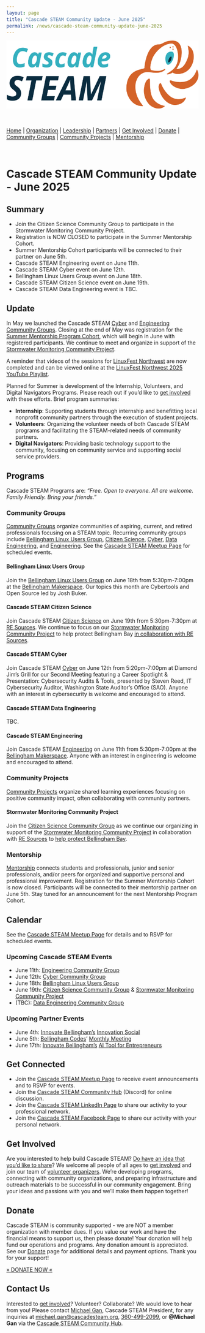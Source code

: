 ```yaml
---
layout: page
title: "Cascade STEAM Community Update - June 2025"
permalink: /news/cascade-steam-community-update-june-2025
---
```


<style>
  .header {
	display: none;
  }
  .footer {
	display: none;
  }
</style>

<p align="center"><img src="/assets/images/Cascade_STEAM_horizontal_logo_primary.svg" width="600" height="178" /></p>

<br>

[Home](/) | [Organization](/organization) | [Leadership](/leadership) | [Partners](/partners) | [Get Involved](/get-involved) | [Donate](/donate) | [Community Groups](/community-groups) | [Community Projects](/community-projects) | [Mentorship](/mentorship)

<br>

# **Cascade STEAM Community Update \- June 2025**

## **Summary**

* Join the Citizen Science Community Group to participate in the Stormwater Monitoring Community Project.  
* Registration is NOW CLOSED to participate in the Summer Mentorship Cohort.  
* Summer Mentorship Cohort participants will be connected to their partner on June 5th.  
* Cascade STEAM Engineering event on June 11th.  
* Cascade STEAM Cyber event on June 12th.  
* Bellingham Linux Users Group event on June 18th.  
* Cascade STEAM Citizen Science event on June 19th.
* Cascade STEAM Data Engineering event is TBC.

## **Update**

In May we launched the Cascade STEAM [Cyber](/cyber) and [Engineering Community Groups](h/engineering). Closing at the end of May was registration for the [Summer Mentorship Program Cohort](/mentorship), which will begin in June with registered participants. We continue to meet and organize in support of the [Stormwater Monitoring Community Project](/community-projects#stormwater-monitoring-project).

A reminder that videos of the sessions for [LinuxFest Northwest](https://lfnw.org) are now completed and can be viewed online at the [LinuxFest Northwest 2025 YouTube Playlist](https://www.youtube.com/playlist?list=PLjDc7gDlIASRAcG0cxWYOnNGwFnykUMNZ).

Planned for Summer is development of the Internship, Volunteers, and Digital Navigators Programs. Please reach out if you’d like to [get involved](/get-involved) with these efforts. Brief program summaries:

* **Internship**: Supporting students through internship and benefitting local nonprofit community partners through the execution of student projects.  
* **Volunteers**: Organizing the volunteer needs of both Cascade STEAM programs and facilitating the STEAM-related needs of community partners.  
* **Digital Navigators**: Providing basic technology support to the community, focusing on community service and supporting social service providers.

## **Programs**

Cascade STEAM Programs are: *“Free. Open to everyone. All are welcome. Family Friendly. Bring your friends.”*

### **Community Groups**

[Community Groups](/community-groups) organize communities of aspiring, current, and retired professionals focusing on a STEAM topic. Recurring community groups include [Bellingham Linux Users Group](https://blug.org), [Citizen Science](/citizen-science), [Cyber](/cyber), [Data Engineering](/data-engineering), and [Engineering](/engineering). See the [Cascade STEAM Meetup Page](https://meetup.com/cascadesteam) for scheduled events.

#### **Bellingham Linux Users Group**

Join the [Bellingham Linux Users Group](/blug) on June 18th from 5:30pm-7:00pm at the [Bellingham Makerspace](https://bellinghammakerspace.org). Our topics this month are Cybertools and Open Source led by Josh Buker.

#### **Cascade STEAM Citizen Science**

Join Cascade STEAM [Citizen Science](/citizen-science) on June 19th from 5:30pm-7:30pm at [RE Sources](https://re-sources.org). We continue to focus on our [Stormwater Monitoring Community Project](/community-projects#stormwater-monitoring-project) to help protect Bellingham Bay [in collaboration with RE Sources](https://www.re-sources.org/2024/06/three-years-of-bellingham-stormwater-monitoring-reveals-pollution-hotspots-including-taylor-dock/).

#### **Cascade STEAM Cyber**

Join Cascade STEAM [Cyber](/cyber) on June 12th from 5:20pm-7:00pm at Diamond Jim’s Grill for our Second Meeting featuring a Career Spotlight & Presentation: Cybersecurity Audits & Tools, presented by Steven Reed, IT Cybersecurity Auditor, Washington State Auditor’s Office (SAO). Anyone with an interest in cybersecurity is welcome and encouraged to attend.

#### **Cascade STEAM Data Engineering**

TBC.

#### **Cascade STEAM Engineering**

Join Cascade STEAM [Engineering](/engineering) on June 11th from 5:30pm-7:00pm at the [Bellingham Makerspace](https://bellinghammakerspace.org). Anyone with an interest in engineering is welcome and encouraged to attend.

### **Community Projects**

[Community Projects](/community-projects) organize shared learning experiences focusing on positive community impact, often collaborating with community partners.

#### **Stormwater Monitoring Community Project**

Join the [Citizen Science Community Group](/citizen-science) as we continue our organizing in support of the [Stormwater Monitoring Community Project](/community-projects#stormwater-monitoring-project) in collaboration with [RE Sources](https://re-sources.org) to [help protect Bellingham Bay](https://www.re-sources.org/2024/06/three-years-of-bellingham-stormwater-monitoring-reveals-pollution-hotspots-including-taylor-dock/).

### **Mentorship**

[Mentorship](/mentorship) connects students and professionals, junior and senior professionals, and/or peers for organized and supportive personal and professional improvement. Registration for the Summer Mentorship Cohort is now closed. Participants will be connected to their mentorship partner on June 5th. Stay tuned for an announcement for the next Mentorship Program Cohort.

## **Calendar**

See the [Cascade STEAM Meetup Page](https://meetup.com/cascadesteam) for details and to RSVP for scheduled events.

### **Upcoming Cascade STEAM Events**

* June 11th: [Engineering Community Group](/engineering)  
* June 12th: [Cyber Community Group](/cyber)  
* June 18th: [Bellingham Linux Users Group](https://blug.org)  
* June 19th: [Citizen Science Community Group](/citizen-science) & [Stormwater Monitoring Community Project](/community-projects)  
* (TBC): [Data Engineering Community Group](/data-engineering)

### **Upcoming Partner Events**

* June 4th: [Innovate Bellingham’s](https://innovatebellingham.org) [Innovation Social](https://lu.ma/n93wdivg)  
* June 5th: [Bellingham Codes](https://bellingham.codes)’ [Monthly Meeting](https://meetup.com/bellinghamcodes)  
* June 17th: [Innovate Bellingham’s](https://innovatebellingham.org) [AI Tool for Entrepreneurs](https://lu.ma/ab2gt565)

## **Get Connected**

* Join the [Cascade STEAM Meetup Page](https://meetup.com/cascadesteam) to receive event announcements and to RSVP for events.  
* Join the [Cascade STEAM Community Hub](http://hub.cascadesteam.org) (Discord) for online discussion.  
* Join the [Cascade STEAM LinkedIn Page](https://linkedin.com/company/cascadesteam) to share our activity to your professional network.  
* Join the [Cascade STEAM Facebook Page](https://facebook.com/cascadesteam) to share our activity with your personal network.

## **Get Involved**

Are you interested to help build Cascade STEAM? [Do have an idea that you’d like to share](http://community-survey.cascadesteam.org)? We welcome all people of all ages to [get involved](/get-involved) and join our team of [volunteer organizers](/leadership). We’re developing programs, connecting with community organizations, and preparing infrastructure and outreach materials to be successful in our community engagement. Bring your ideas and passions with you and we’ll make them happen together\!

## **Donate**

Cascade STEAM is community supported \- we are NOT a member organization with member dues. If you value our work and have the financial means to support us, then please donate\! Your donation will help fund our operations and programs. Any donation amount is appreciated. See our [Donate](/donate) page for additional details and payment options. Thank you for your support\!

[» DONATE NOW «](https://www.paypal.com/donate/?hosted_button_id=CLBXLN2E2ZU7C)

## Contact Us

Interested to [get involved](/get-involved)? Volunteer? Collaborate? We would love to hear from you! Please contact [Michael Gan](https://www.linkedin.com/in/michaelbgan), Cascade STEAM President, for any inquiries at [michael.gan@cascadesteam.org](mailto:michael.gan@cascadesteam.org), [360-499-2099](tel:3604992099), or **@Michael Gan** via the [Cascade STEAM Community Hub](http://hub.cascadesteam.org).
